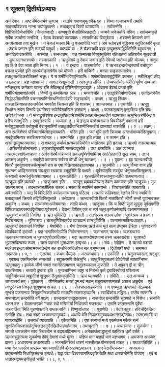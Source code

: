 ## १  सूक्तम्  द्वितीयोऽध्यायः
अयं देवाय । अष्टर्चमिदमार्भवं सूक्तम् । यद्यपि त्रयाणामृभुनामैक एव । विभ्वा वाजश्चापरौ तथापि साहचर्यादेकस्य नाम्ना त्रयोप्युच्यन्ते । तत्राद्यामृचं विष्णौ व्याख्याति ।। सर्वजन्मेति ।। विप्रेभिःविप्रैःमेधाविभिः। कैःकाण्वाद्यैः। कण्वपुत्रो मेधातिथिस्तदाद्यैः। जन्मने जनेःकर्तरि मनिन् । सर्वजन्मकृते सर्वेषां कार्याणां जनयित्रे । देवाय देवशब्दो व्याख्यातः। तस्याभिधेयं विष्णुदेवाय । अस्यन्ते क्षिप्यन्ते वर्णा अनयेत्यासा तया मुखेन । न केवलं मनसा किं तु वचसापीति भावः। अयं स्तोमःइयं बुद्धिस्था स्तुतिरकारि कृता । देवाय जन्मन इति तादर्थ्ये चतुर्थी । षष्ठ्यर्थे वा । ते चैकस्यापि बहव इत्युक्तत्वाद्विप्रेभिरिति बहुवचनम् । अनादित्वादकारीति । कस्मात् । रत्नधातमः। यत् यस्मात्सा विष्णुस्तुतिरेव रतिधातमा अतिशयेन सुखदात्री । डुधाञ्दानधारणयोः। तस्मादकारि । ऋभुविषये तु देवाय जन्मन इति देवेभ्यो जातेभ्य इति योज्यम् । मानुषा एव हि ते देवा जाता इति निगमः।। १ ।।
य इन्द्राय । वाङ्मात्रेणैव । ये ऋभवःइन्द्रायेन्द्रस्यार्थे वचोयुजा वचसा युज्येते इति सारथेर्वाङ्मात्रेणैव रथे योज्यौ । हरी वाजिनौ । मनसा सङ्कल्पमात्रेण । ततक्षुःतक्षतिःकरोतिकर्मा चक्रुः। ये च शमीभिःविष्णुनिष्ठाभिः। शमोमन्निष्ठताबुद्धेरिति वचनात् । स्त्रीलिङ्गं ङीप् च छान्दसः। यज्ञं यज्ञभागम् । आशत अशूव्याप्तौ । आश्नुवत लेभिरे । तेभ्यःस्तोमोऽकारीति पूर्वेण सम्बन्धः। नन्विन्द्रस्य कर्मकरा ऋभव इति तेष्विन्द्रार्थं हरिनिर्माणमुपपद्यते । ओवाश्च देवत्वं प्राप्ता इति शमीभिर्यज्ञमाशतेत्यपि । विष्णौ तु कथमित्यत आह ।। भगवांश्चेति ।। एतद्धरिनिर्माणादिकम् । एतदित्यनेनैव सिद्धेऽऽखिलमिति वचनमागामिनोरथनिर्माणादेरपि सङ्ग्रहार्थम् । कथम् । ऋभुषु स्थितः। तास्ताःक्रियास्तत्तदन्तर्गतेन भगवतैव क्रियन्त इति हि शास्त्रम् । पक्षान्तरमाह ।। पृथग्वेति ।। ऋभुषु स्थितेन रूपेण विनापि पृथगीश्वर रूपेणैवैतदखिलं कृतवान् । कथम् । फलदातृत्वात् इन्द्रादिभ्य इति शेषः। अत्रैवं योजना । ये भगवद्रूपविशेषा इन्द्रानुष्ठिताभिःशमीभिःप्रसन्नाःसन्तस्तदीयं यज्ञमाशत ऋभुभिःकरणैरिन्द्राय हरीच ततक्षुरिति । एवमुत्तरत्रापि । अध्यात्मं तु । ये इन्द्राय परमेश्वराय तं विषयीकर्तुं भक्तानां हरी मनोबुद्ध्याख्यौ वचोयुजौ वेदानुसारिणौ ततक्षुःतदीयाभिःशमीभिस्तदीयं ज्ञानयज्ञं चाशतेति ।। २ ।।
तक्षन् । अत्र रथविशेषणं परिज्मानमित्येतद्व्याख्याति । परित इति । ज्मां भूमिं वृत्तौ क्रियाया अन्तर्भावाच्चरेदित्युक्तम् । सबर्दुघामित्यत्र सबरित्यस्यार्थमाह ।। काम्यमिति । कुत इति तत्राह । ब कामन इति । अस्माद्धातुव्याख्यानात् । स शब्दस्तु कर्मार्थ प्रत्ययसन्नियोगेन धातोरागम इति हृदयम् । ऋभवो नासत्याभ्याम् । अश्विनोरेकोनासत्यः। साहचर्यादुभावपि नासत्यावुच्येते । यथा दस्राविति । अत एवान्यत्र नासत्यदस्रावित्याचार्याः। अश्विनोरर्थे परिज्मानं सकलपृथिवीगामिनम् अप्रतिहतगतिं सुखं रथम् । तक्षन् अतक्षन् अकुर्वन् । सबर्दुघां काम्यस्य सर्वस्य दोग्ध्रीं धेनुं चातक्षन् ।। ३ ।। युवाना । इह ऋभवःस्वीयौ पितरौ पुनर्युवानावक्रतेत्युच्यते तत्र क एषां पितेत्याकाङ्क्षायामाह ।। सुधन्वेति ।। ऋभु र्विभ्वा वाज इति सुधन्वन आङ्गिरसस्य त्रयःपुत्रा रथकारा बभूवुरिति हि वक्ष्यते । पूर्वस्यामृचि सबर्दुघां धेनुमतक्षन्नित्युक्तम् । कस्यासौ कामधेनुरित्यपेक्षायामाह ।। बृहस्पतेरिति ।। बृहस्पतिर्विश्वरूपामुपाजतेति वक्ष्यमाणत्वात् । ऋजूयव इति व्याचष्टे ।। ऋजुभक्ता इति ।। ऋजून् ब्रह्मपदयोग्यान् देवान् कामयन्त इति ऋजूयवः। सुप आत्मनःक्यच् । तदन्तात्ताच्छीलिक उकारः। भक्ता हि स्वामिनं कामयन्ते । विष्ट्यक्रतेति व्याख्याति । अवेतनमिति । यद्य पि विष्टिरिति कर्मसामान्यनामसु पठितम् । तथापि रूढिवशात् वेतनेन विना स्वामिनो बलाद्यत्कर्म क्रियते तद्विष्टिरित्युच्यते । तत्तेऽक्रत । ऋभवःस्वीयौ पितरौ मातापितरौ जीर्णौ सन्तौ युवानावक्रत अकुर्वन् । कथम् । सत्यमन्त्राःअमोघमन्त्राः। तदपि कथम् । ऋजूयवः। किं च विष्टी सुपां सुलुक् पूर्वसवर्णेति विष्टिशब्दात्परस्याःद्वितीयायाःपूर्वसवर्णः। देवानां विष्टिम् एकं च समं चतुरःकृणोतनेत्यादि वक्ष्यमाणमक्रत । ऋभुशब्दं भगवति निर्वक्ति । ऋत भूमिरिति ।। ऋगतौ । ततःपरस्य क्तस्य लोपः। भूशब्दस्य च ह्रस्वः। निर्वचनत्वात् । भूमिराश्रयः। ऋतभूमिरित्यस्यैव व्याख्यानं ज्ञानभूमिरिति । यस्मात्तस्मादित्यध्याहारः। ऋभुशब्दं देवतान्तरे निर्वक्ति । येषामिति ।। येषां देवानाम् ऋतं कर्म भूतं सत्यं तेप्यृभव ईरिताः। पूर्ववदत्रापि लोपविकारौ द्रष्टव्यौ । यज्ञ भागाप्तितोऽपीति निर्वचनान्तरम् । ऋताभागम् ऋभवः। ऋतशब्दस्य ऋकारःभागशब्दस्य च भुशब्दःपृषोदरादित्वात् । यद्वा ऋतशब्दोयज्ञनामा तस्य ऋकारादेशः। भूतशब्दो भूप्राप्तावित्यस्य रूपम् । ऋतं यज्ञभागं भूताःप्राप्ता इत्यृभवः।। ४ ।।
संवः। सहेद्रेण । हे ऋभवो मदासो मदहेतवःइन्दवःसोमाःमरुत्वतेन्द्रेण सह राजभिःआदित्यैश्च सह वःयुष्माकम् । द्वितीयार्थे षष्ठी । समग्मत सम्प्राप्ताः।। ५, १ ।।
उतत्यम् । कथागर्भेयमृक् । अतःकथामाह ।। एकमिति ।। चतुरश्चमसान् तानृभून् । एवशब्द एकमित्यनेन सम्बध्यते । तद्दुष्करमपि तैर्ऋभुभिः। त्वष्टुरित्युपलक्षणं देवैःप्रेषितौ त्वष्टाग्निश्च ऋभूनाहतुः। इममेकं जीर्णं चमसं नवानेतत्प्रमाणान् चतुरश्चमसान् कुरुतेति । ते अब्रुवन् द्वौ वा त्रीन् वाकरिष्यामः। चत्वारो दुष्करा इति । पुनश्चाग्निना त्वष्ट्रा च निर्बन्धे कृते द्व्यादिस्वोक्तं परित्यज्य चतुर्निर्माणरूपं त्वष्ट्रादीनां शुश्रूषणं तैसूक्तम्कृतमिति । ऋचं व्याख्याति ।। तमिति ।। उत अन्यच्च । ऋभवस्त्यं तम् । पूर्वकृतम् । जीर्णमेकमेव चमसं पुनःनवं नवान् चतुरश्चमसानकर्त अक्रत अकुर्वत । एवं त्वष्टुर्देवस्य निष्कृतं शुश्रूषणम् अक्रत ।। ६ ।।
तेनःसप्तसङ्ख्यानि । य एवम्भूता ऋभवस्ते नोऽस्माकं सुन्वते यजमानाय त्रिसूक्तम्त्रिकालेष्वपि साप्तानि सप्तसङ्ख्यानि । स्वार्थिकोत्र तद्धितः। सप्तैव साप्तानि । सप्तनोऽण् छन्दसीति वर्गे वाऽण् । छान्दसत्वादाद्युदात्तत्वम् । सप्तनोञ् छन्दसीति सूत्रपाठे न विरोधः। रत्नानि धत्तन दत्त । देवतान्तरपक्षे ‘‘चक्रं रथो मणिर्भार्या निधिरश्वो गजस्तथा । एतानि सप्तरत्नानि पूर्वेषां चक्रवर्तिना’’मिति पुराणोक्तानि सप्तरत्नानि । विष्णुपक्षेत्वाह ।। पुराणेति ।। वेदांश्चतुरः। हरिःचेद्विवक्षित स्तदेति शेषः। तथा शब्दो वक्ष्यमाणसमुच्चये । अथापि वेति निपातसमुच्चयःपक्षान्तरद्योतकः। सप्तछन्दांसि वा गायत्र्यादीनि । उत्तरार्धं व्याख्याति ।। एकैकमिति ।। एषां रत्नानां मध्ये एकमेकम् एकैकं रत्नं सुशस्तिभिःप्रशंसाहेतुभिःतत्तद्गुणैरखिलैःसहवर्तमानम् । तथाभूतानि ।। ७ ।।
अधारयन्त । सुकर्मणा । जगतो धारकत्वेन स्वयं स्थिरत्वेन च वह्नयःवह्निनामानः। अनेकार्थत्वाद्धातूनां वहतिरत्र धृतौ वर्तते । ऋभवःसुकृत्यया सुकर्मणा देवेषु देवानां मध्ये भूत्वा । यज्ञियं भागं यज्ञार्हं भागं यज्ञभागम् । अभजन्त अभजन् प्राप्ताः। अधारयन्त अधारयन्नपि । भजनातिरिक्तं धारणं नास्तीत्यतःपौनरुक्त्यं तत्राह ।। यथाऽगतिरिति ।। यथा येन प्रकारेण प्राप्तस्य भागस्यागतिरविच्छेदस्तथाऽधारयन् । ततश्चेदानीमभजन्त । अधारयन्त कालान्तरेपि स्थिरीकृतवन्त इत्यर्थः। यद्वा यथा विश्वस्यागतिःप्रवृत्तिर्भवति तथा धारकत्वेनेति योज्यम् । एवं च धातोरर्थद्वयमङ्गीकृतं भवति ।। ८, २, १ ।।
